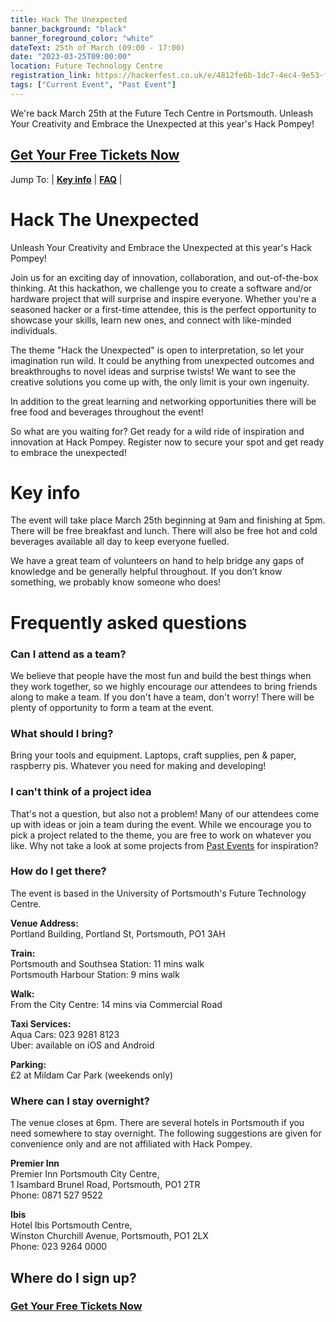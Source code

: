 ```yaml
---
title: Hack The Unexpected
banner_background: "black"
banner_foreground_color: "white"
dateText: 25th of March (09:00 - 17:00)
date: "2023-03-25T09:00:00"
location: Future Technology Centre
registration_link: https://hackerfest.co.uk/e/4812fe6b-1dc7-4ec4-9e53-feb54a0f6ded
tags: ["Current Event", "Past Event"]
---
```


We're back March 25th at the Future Tech Centre in Portsmouth. Unleash Your Creativity and Embrace the Unexpected at this year's Hack Pompey!

## <a href="https://hackerfest.co.uk/e/4812fe6b-1dc7-4ec4-9e53-feb54a0f6ded" target="_blank" rel="noopener noreferrer">**Get Your Free Tickets Now**</a>

Jump To:
| [**Key info**](#info)
| [**FAQ**](#faq)
|

# Hack The Unexpected

Unleash Your Creativity and Embrace the Unexpected at this year's Hack Pompey!

Join us for an exciting day of innovation, collaboration, and out-of-the-box thinking. At this hackathon, we challenge you to create a software and/or hardware project that will surprise and inspire everyone. Whether you're a seasoned hacker or a first-time attendee, this is the perfect opportunity to showcase your skills, learn new ones, and connect with like-minded individuals.

The theme "Hack the Unexpected" is open to interpretation, so let your imagination run wild. It could be anything from unexpected outcomes and breakthroughs to novel ideas and surprise twists! We want to see the creative solutions you come up with, the only limit is your own ingenuity.

In addition to the great learning and networking opportunities there will be free food and beverages throughout the event!

So what are you waiting for? Get ready for a wild ride of inspiration and innovation at Hack Pompey. Register now to secure your spot and get ready to embrace the unexpected!

# Key info <a name="info"></a>

The event will take place March 25th beginning at 9am and finishing at 5pm. There will be free breakfast and lunch. There will also be free hot and cold beverages available all day to keep everyone fuelled.

We have a great team of volunteers on hand to help bridge any gaps of knowledge and be generally helpful throughout. If you don’t know something, we probably know someone who does!

<!-- # Schedule <a name="schedule"></a>

Our reception area where you can pick up your wristband will be open 8:30 - 17:30.

|       |                             |
| ----- | --------------------------- |
| 08:30 | Arrival & Breakfast         |
| 09:00 | Opening Talk                |
| 09:15 | Idea & Team Forming Session |
| 13:00 | Lunch                       |
| 16:00 | Show & Tell                 |
| 17:30 | End of event                |
| 18:15 | Social (Location TBA)       | 
-->

# Frequently asked questions <a name="faq"></a>

### Can I attend as a team?

We believe that people have the most fun and build the best things when they work together, so we highly encourage our attendees to bring friends along to make a team. If you don't have a team, don't worry! There will be plenty of opportunity to form a team at the event.

### What should I bring?

Bring your tools and equipment. Laptops, craft supplies, pen & paper, raspberry pis. Whatever you need for making and developing!

### I can't think of a project idea

That's not a question, but also not a problem! Many of our attendees come up with ideas or join a team during the event.
While we encourage you to pick a project related to the theme, you are free to work on whatever you like.
Why not take a look at some projects from [Past Events](/events) for inspiration?

### How do I get there?

The event is based in the University of Portsmouth's Future Technology Centre.

**Venue Address:**  
Portland Building,
Portland St,
Portsmouth,
PO1 3AH

**Train:**  
Portsmouth and Southsea Station: 11 mins walk  
Portsmouth Harbour Station: 9 mins walk

**Walk:**  
From the City Centre: 14 mins via Commercial Road

**Taxi Services:**  
Aqua Cars: 023 9281 8123  
Uber: available on iOS and Android

**Parking:**  
£2 at Mildam Car Park (weekends only)

### Where can I stay overnight?

The venue closes at 6pm. There are several hotels in Portsmouth if you need somewhere to stay overnight.
The following suggestions are given for convenience only and are not affiliated with Hack Pompey.

**Premier Inn**  
Premier Inn Portsmouth City Centre,  
1 Isambard Brunel Road,
Portsmouth,
PO1 2TR  
Phone: 0871 527 9522

**Ibis**  
Hotel Ibis Portsmouth Centre,  
Winston Churchill Avenue,
Portsmouth,
PO1 2LX  
Phone: 023 9264 0000

## Where do I sign up?

### <a href="https://hackerfest.co.uk/e/4812fe6b-1dc7-4ec4-9e53-feb54a0f6ded" target="_blank" rel="noopener noreferrer">**Get Your Free Tickets Now**</a>

<!--
For announcements and future events <a href="http://eepurl.com/glFL6H" target="_blank" rel="noopener noreferrer">**Join our mailing list**</a>.
-->

